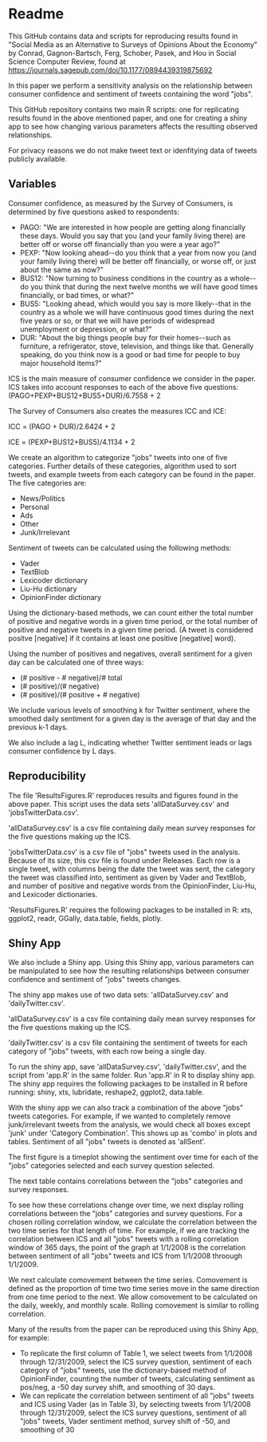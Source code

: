 # Readme

This GitHub contains data and scripts for reproducing results found in "Social Media as an Alternative to Surveys of Opinions About the Economy" by Conrad, Gagnon-Bartsch, Ferg, Schober, Pasek, and Hou in Social Science Computer Review, found at https://journals.sagepub.com/doi/10.1177/0894439319875692

In this paper we perform a sensitivity analysis on the relationship between consumer confidence and sentiment of tweets containing the word "jobs".

This GitHub repository contains two main R scripts: one for replicating results found in the above mentioned paper, and one for creating a shiny app to see how changing various parameters affects the resulting observed relationships.

For privacy reasons we do not make tweet text or idenfitying data of tweets publicly available.

## Variables

Consumer confidence, as measured by the Survey of Consumers, is determined by five questions asked to respondents:
- PAGO: "We are interested in how people are getting along financially these days. Would you say that you (and your family living there) are better off or worse off financially than you were a year ago?"
- PEXP: "Now looking ahead--do you think that a year from now you (and your family living there) will be better off financially, or worse off, or just about the same as now?"
- BUS12: "Now turning to business conditions in the country as a whole--do you think that during the next twelve months we will have good times financially, or bad times, or what?"
- BUS5: "Looking ahead, which would you say is more likely--that in the country as a whole we will have continuous good times during the next five years or so, or that we will have periods of widespread unemployment or depression, or what?"
- DUR: "About the big things people buy for their homes--such as furniture, a refrigerator, stove, television, and things like that. Generally speaking, do you think now is a good or bad time for people to buy major household items?"

ICS is the main measure of consumer confidence we consider in the paper. ICS takes into account responses to each of the above five questions: (PAGO+PEXP+BUS12+BUS5+DUR)/6.7558 + 2

The Survey of Consumers also creates the measures ICC and ICE:

ICC = (PAGO + DUR)/2.6424 + 2

ICE = (PEXP+BUS12+BUS5)/4.1134 + 2

We create an algorithm to categorize "jobs" tweets into one of five categories. Further details of these categories, algorithm used to sort tweets, and example tweets from each category can be found in the paper. The five categories are:
- News/Politics
- Personal
- Ads
- Other
- Junk/Irrelevant

Sentiment of tweets can be calculated using the following methods:
- Vader
- TextBlob
- Lexicoder dictionary
- Liu-Hu dictionary
- OpinionFinder dictionary

Using the dictionary-based methods, we can count either the total number of positive and negative words in a given time period, or the total number of positive and negative tweets in a given time period. (A tweet is considered positve [negative] if it contains at least one positive [negative] word).

Using the number of positives and negatives, overall sentiment for a given day can be calculated one of three ways:
- (# positive - # negative)/# total
- (# positive)/(# negative)
- (# positive)/(# positive + # negative)

We include various levels of smoothing k for Twitter sentiment, where the smoothed daily sentiment for a given day is the average of that day and the previous k-1 days.

We also include a lag L, indicating whether Twitter sentiment leads or lags consumer confidence by L days.

## Reproducibility

The file 'ResultsFigures.R' reproduces results and figures found in the above paper. This script uses the data sets 'allDataSurvey.csv' and 'jobsTwitterData.csv'.

'allDataSurvey.csv' is a csv file containing daily mean survey responses for the five questions making up the ICS.

'jobsTwitterData.csv' is a csv file of "jobs" tweets used in the analysis. Because of its size, this csv file is found under Releases. Each row is a single tweet, with columns being the date the tweet was sent, the category the tweet was classified into, sentiment as given by Vader and TextBlob, and number of positive and negative words from the OpinionFinder, Liu-Hu, and Lexicoder dictionaries.

'ResultsFigures.R' requires the following packages to be installed in R: xts, ggplot2, readr, GGally, data.table, fields, plotly.

## Shiny App
We also include a Shiny app. Using this Shiny app, various parameters can be manipulated to see how the resulting relationships between consumer confidence and sentiment of "jobs" tweets changes.

The shiny app makes use of two data sets: 'allDataSurvey.csv' and 'dailyTwitter.csv'.

'allDataSurvey.csv' is a csv file containing daily mean survey responses for the five questions making up the ICS.

'dailyTwitter.csv' is a csv file containing the sentiment of tweets for each category of "jobs" tweets, with each row being a single day.

To run the shiny app, save 'allDataSurvey.csv', 'dailyTwitter.csv', and the script from 'app.R' in the same folder. Run 'app.R' in R to display shiny app. The shiny app requires the following packages to be installed in R before running: shiny, xts, lubridate, reshape2, ggplot2, data.table.

With the shiny app we can also track a combination of the above "jobs" tweets categories. For example, if we wanted to completely remove junk/irrelevant tweets from the analysis, we would check all boxes except 'junk' under 'Category Combination'. This shows up as 'combo' in plots and tables. Sentiment of all "jobs" tweets is denoted as 'allSent'.

The first figure is a timeplot showing the sentiment over time for each of the "jobs" categories selected and each survey question selected.

The next table contains correlations between the "jobs" categories and survey responses.

To see how these correlations change over time, we next display rolling correlations between the "jobs" categories and survey questions. For a chosen rolling correlation window, we calculate the correlation between the two time series for that length of time. For example, if we are tracking the correlation between ICS and all "jobs" tweets with a rolling correlation window of 365 days, the point of the graph at 1/1/2008 is the correlation between sentiment of all "jobs" tweets and ICS from 1/1/2008 throough 1/1/2009.

We next calculate comovement between the time series. Comovement is defined as the proportion of time two time series move in the same direction from one time period to the next. We allow comovement to be calculated on the daily, weekly, and monthly scale. Rolling comovement is similar to rolling correlation.

Many of the results from the paper can be reproduced using this Shiny App, for example:
- To replicate the first column of Table 1, we select tweets from 1/1/2008 through 12/31/2009, select the ICS survey question, sentiment of each category of "jobs" tweets, use the dictionary-based method of OpinionFinder, counting the number of tweets, calculating sentiment as pos/neg, a -50 day survey shift, and smoothing of 30 days.
- We can replicate the correlation between sentiment of all "jobs" tweets and ICS using Vader (as in Table 3), by selecting tweets from 1/1/2008 through 12/31/2009, select the ICS survey questions, sentiment of all "jobs" tweets, Vader sentiment method, survey shift of -50, and smoothing of 30

